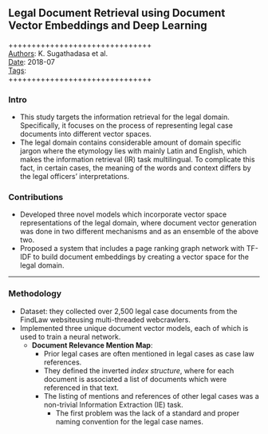 ## Legal Document Retrieval using Document Vector Embeddings and Deep Learning

+++++++++++++++++++++++++++++++  
<ins>Authors</ins>: K. Sugathadasa et al.  
<ins>Date</ins>: 2018-07  
<ins>Tags</ins>:   
+++++++++++++++++++++++++++++++  


### Intro

- This study targets the information retrieval for the legal domain. Specifically, it focuses on the process of representing legal case documents into different vector spaces.
- The legal domain contains considerable amount of domain specific jargon where the etymology lies with mainly Latin and English, which makes the information retrieval (IR) task multilingual. To complicate this fact, in certain cases, the meaning of the words and context differs by the legal officers’ interpretations.


### Contributions

- Developed three novel models which incorporate vector space representations of the legal domain, where document vector generation was done in two different mechanisms and as an ensemble of the above two.
- Proposed a system that includes a page ranking graph network with TF-IDF to build document embeddings by creating a vector space for the legal domain. 


***

### Methodology

- Dataset: they collected over 2,500 legal case documents from the FindLaw websiteusing multi-threaded webcrawlers.
- Implemented three unique document vector models, each of which is used to train a neural network.
  - **Document Relevance Mention Map**:  
    - Prior legal cases are often mentioned in legal cases as case law references.
    - They defined the inverted *index structure*, where for each document is associated a list of documents which were referenced in that text.
    - The listing of mentions and references of other legal cases was a non-trivial Information Extraction (IE) task. 
      - The first problem was the lack of a standard and proper naming convention for the legal case names.
